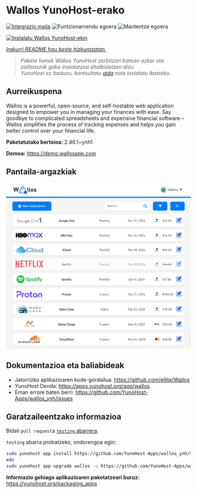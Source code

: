 <!--
Ohart ongi: README hau automatikoki sortu da <https://github.com/YunoHost/apps/tree/master/tools/readme_generator>ri esker
EZ editatu eskuz.
-->

# Wallos YunoHost-erako

[![Integrazio maila](https://apps.yunohost.org/badge/integration/wallos)](https://ci-apps.yunohost.org/ci/apps/wallos/)
![Funtzionamendu egoera](https://apps.yunohost.org/badge/state/wallos)
![Mantentze egoera](https://apps.yunohost.org/badge/maintained/wallos)

[![Instalatu Wallos YunoHost-ekin](https://install-app.yunohost.org/install-with-yunohost.svg)](https://install-app.yunohost.org/?app=wallos)

*[Irakurri README hau beste hizkuntzatan.](./ALL_README.md)*

> *Pakete honek Wallos YunoHost zerbitzari batean azkar eta zailtasunik gabe instalatzea ahalbidetzen dizu.*  
> *YunoHost ez baduzu, kontsultatu [gida](https://yunohost.org/install) nola instalatu ikasteko.*

## Aurreikuspena

Wallos is a powerful, open-source, and self-hostable web application designed to empower you in managing your finances with ease. Say goodbye to complicated spreadsheets and expensive financial software – Wallos simplifies the process of tracking expenses and helps you gain better control over your financial life.


**Paketatutako bertsioa:** 2.46.1~ynh1

**Demoa:** <https://demo.wallosapp.com>

## Pantaila-argazkiak

![Wallos(r)en pantaila-argazkia](./doc/screenshots/screenshot.png)

## Dokumentazioa eta baliabideak

- Jatorrizko aplikazioaren kode-gordailua: <https://github.com/ellite/Wallos>
- YunoHost Denda: <https://apps.yunohost.org/app/wallos>
- Eman errore baten berri: <https://github.com/YunoHost-Apps/wallos_ynh/issues>

## Garatzaileentzako informazioa

Bidali `pull request`a [`testing` abarrera](https://github.com/YunoHost-Apps/wallos_ynh/tree/testing).

`testing` abarra probatzeko, ondorengoa egin:

```bash
sudo yunohost app install https://github.com/YunoHost-Apps/wallos_ynh/tree/testing --debug
edo
sudo yunohost app upgrade wallos -u https://github.com/YunoHost-Apps/wallos_ynh/tree/testing --debug
```

**Informazio gehiago aplikazioaren paketatzeari buruz:** <https://yunohost.org/packaging_apps>
